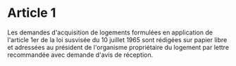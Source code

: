# Article 1

Les demandes d'acquisition de logements formulées en application de l'article 1er de la loi susvisée du 10 juillet 1965 sont rédigées sur papier libre et adressées au président de l'organisme propriétaire du logement par lettre recommandée avec demande d'avis de réception.
